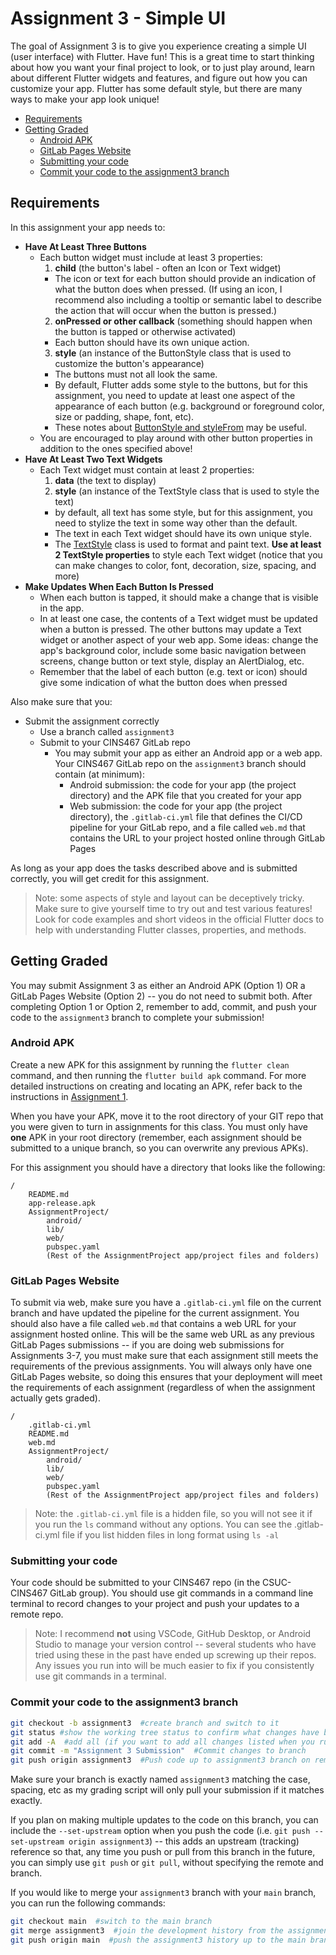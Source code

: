 # Assignment 3 - Simple UI

The goal of Assignment 3 is to give you experience creating a simple UI (user interface) with Flutter. Have fun! This is a great time to start thinking about how you want your final project to look, or to just play around, learn about different Flutter widgets and features, and figure out how you can customize your app. Flutter has some default style, but there are many ways to make your app look unique!

* [Requirements](#requirements)
* [Getting Graded](#getting-graded)
  * [Android APK](#android-apk)
  * [GitLab Pages Website](#gitlab-pages-website)
  * [Submitting your code](#submitting-your-code)
  * [Commit your code to the assignment3 branch](#commit-your-code-to-the-assignment3-branch)

## Requirements

In this assignment your app needs to:

* **Have At Least Three Buttons**
  * Each button widget must include at least 3 properties:
    1. **child** (the button's label - often an Icon or Text widget)
      * The icon or text for each button should provide an indication of what the button does when pressed. (If using an icon, I recommend also including a tooltip or semantic label to describe the action that will occur when the button is pressed.)
    2. **onPressed or other callback** (something should happen when the button is tapped or otherwise activated)
      * Each button should have its own unique action.
    3. **style** (an instance of the ButtonStyle class that is used to customize the button's appearance)
      * The buttons must not all look the same.
      * By default, Flutter adds some style to the buttons, but for this assignment, you need to update at least one aspect of the appearance of each button (e.g. background or foreground color, size or padding, shape, font, etc).
      * These notes about [ButtonStyle and styleFrom](https://docs.flutter.dev/release/breaking-changes/buttons) may be useful.
  * You are encouraged to play around with other button properties in addition to the ones specified above!
* **Have At Least Two Text Widgets**
  * Each Text widget must contain at least 2 properties:
    1. **data** (the text to display)
    2. **style** (an instance of the TextStyle class that is used to style the text)
      * by default, all text has some style, but for this assignment, you need to stylize the text in some way other than the default.
      * The text in each Text widget should have its own unique style.
      * The [TextStyle](https://api.flutter.dev/flutter/painting/TextStyle-class.html) class is used to format and paint text. **Use at least 2 TextStyle properties** to style each Text widget (notice that you can make changes to color, font, decoration, size, spacing, and more)
* **Make Updates When Each Button Is Pressed**
  * When each button is tapped, it should make a change that is visible in the app.
  * In at least one case, the contents of a Text widget must be updated when a button is pressed. The other buttons may update a Text widget or another aspect of your web app. Some ideas: change the app's background color, include some basic navigation between screens, change button or text style, display an AlertDialog, etc.
  * Remember that the label of each button (e.g. text or icon) should give some indication of what the button does when pressed

Also make sure that you:

* Submit the assignment correctly
  * Use a branch called `assignment3`
  * Submit to your CINS467 GitLab repo
    * You may submit your app as either an Android app or a web app. Your CINS467 GitLab repo on the `assignment3` branch should contain (at minimum):
      * Android submission: the code for your app (the project directory) and the APK file that you created for your app
      * Web submission: the code for your app (the project directory), the `.gitlab-ci.yml` file that defines the CI/CD pipeline for your GitLab repo, and a file called `web.md` that contains the URL to your project hosted online through GitLab Pages

As long as your app does the tasks described above and is submitted correctly, you will get credit for this assignment.

> Note: some aspects of style and layout can be deceptively tricky. Make sure to give yourself time to try out and test various features! Look for code examples and short videos in the official Flutter docs to help with understanding Flutter classes, properties, and methods.


## Getting Graded

You may submit Assignment 3 as either an Android APK (Option 1) OR a GitLab Pages Website (Option 2) -- you do not need to submit both. After completing Option 1 or Option 2, remember to add, commit, and push your code to the `assignment3` branch to complete your submission!

### Android APK

Create a new APK for this assignment by running the `flutter clean` command, and then running the `flutter build apk` command. For more detailed instructions on creating and locating an APK, refer back to the instructions in [Assignment 1](https://github.com/shelleywong/CINS467-Course-Materials/blob/main/Assignments/Assignment1.md#create-your-first-apk).

When you have your APK, move it to the root directory of your GIT repo that you were given to turn in assignments for this class. You must only have **one** APK in your root directory (remember, each assignment should be submitted to a unique branch, so you can overwrite any previous APKs).

For this assignment you should have a directory that looks like the following:

```
/
    README.md
    app-release.apk
    AssignmentProject/
        android/
        lib/
        web/
        pubspec.yaml
        (Rest of the AssignmentProject app/project files and folders)
```

### GitLab Pages Website

To submit via web, make sure you have a `.gitlab-ci.yml` file on the current branch and have updated the pipeline for the current assignment. You should also have a file called `web.md` that contains a web URL for your assignment hosted online. This will be the same web URL as any previous GitLab Pages submissions -- if you are doing web submissions for Assignments 3-7, you must make sure that each assignment still meets the requirements of the previous assignments. You will always only have one GitLab Pages website, so doing this ensures that your deployment will meet the requirements of each assignment (regardless of when the assignment actually gets graded).

```
/
    .gitlab-ci.yml
    README.md
    web.md
    AssignmentProject/
        android/
        lib/
        web/
        pubspec.yaml
        (Rest of the AssignmentProject app/project files and folders)
```

> Note: the `.gitlab-ci.yml` file is a hidden file, so you will not see it if you run the `ls` command without any options. You can see the .gitlab-ci.yml file if you list hidden files in long format using `ls -al`

### Submitting your code

Your code should be submitted to your CINS467 repo (in the CSUC-CINS467 GitLab group). You should use git commands in a command line terminal to record changes to your project and push your updates to a remote repo.

> Note: I recommend **not** using VSCode, GitHub Desktop, or Android Studio to manage your version control -- several students who have tried using these in the past have ended up screwing up their repos. Any issues you run into will be much easier to fix if you consistently use git commands in a terminal.

### Commit your code to the assignment3 branch

```bash
git checkout -b assignment3  #create branch and switch to it
git status #show the working tree status to confirm what changes have been made
git add -A  #add all (if you want to add all changes listed when you run 'git status')
git commit -m "Assignment 3 Submission"  #Commit changes to branch
git push origin assignment3  #Push code up to assignment3 branch on remote
```

Make sure your branch is exactly named `assignment3` matching the case, spacing, etc as my grading script will only pull your submission if it matches exactly.

If you plan on making multiple updates to the code on this branch, you can include the `--set-upstream` option when you push the code (i.e. `git push --set-upstream origin assignment3`) -- this adds an upstream (tracking) reference so that, any time you push or pull from this branch in the future, you can simply use `git push` or `git pull`, without specifying the remote and branch.

If you would like to merge your `assignment3` branch with your `main` branch, you can run the following commands:
```bash
git checkout main  #switch to the main branch
git merge assignment3  #join the development history from the assignment3 branch with the current (main) branch
git push origin main  #push the assignment3 history up to the main branch on the remote
```
